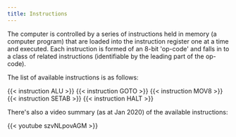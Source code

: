 ```yaml
---
title: Instructions
---
```


The computer is controlled by a series of instructions held in memory (a computer program) that are loaded into the instruction register one at a time and executed. Each instruction is formed of an 8-bit 'op-code' and falls in to a class of
related instructions (identifiable by the leading part of the op-code).

The list of available instructions is as follows:

{{< instruction ALU >}}
{{< instruction GOTO >}}
{{< instruction MOV8 >}}
{{< instruction SETAB >}}
{{< instruction HALT >}}

There's also a video summary (as at Jan 2020) of the available instructions:

{{< youtube szvNLpovAGM >}}
